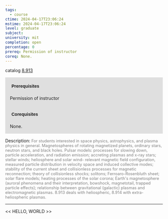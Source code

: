 ```yaml
---
tags:
  - course
ctime: 2024-04-17T23:06:24
mstime: 2024-04-17T23:06:24
level: graduate
subject: 
university: mit
completion: open
percentage: 0
prereq: Permission of instructor
coreq: None.
---
```


catalog [8.913](http://student.mit.edu/catalog/m8b.html#8.913)

<span style="display: block; padding: 15px; background-color: rgb(100, 100, 100, 0.2);"><font id="m_prereq3768_0" style="display: block; font-family: Arial, sans-serif; font-weight: bold; padding: 5px">Prerequisites</font><br><span id="prereq3768_0">Permission of instructor</span></span>
<span style="display: block; padding: 15px; background-color: rgb(100, 100, 100, 0.2);"><font id="m_coreq3768_0" style="display: block; font-family: Arial, sans-serif; font-weight: bold; padding: 5px">Corequisites</font><br><span id="coreq3768_0">None.</span></span>

<font style="">Description:</font>
<font style="color: grey; font-size: 0.8rem;">For students interested in space physics, astrophysics, and plasma physics in general. Magnetospheres of rotating magnetized planets, ordinary stars, neutron stars, and black holes. Pulsar models: processes for slowing down, particle acceleration, and radiation emission; accreting plasmas and x-ray stars; stellar winds; heliosphere and solar wind- relevant magnetic field configuration, measured particle distribution in velocity space and induced collective modes; stability of the current sheet and collisionless processes for magnetic reconnection; theory of collisionless shocks; solitons; Ferroaro-Rosenbluth sheet; solar flare models; heating processes of the solar corona; Earth's magnetosphere (auroral phenomena and their interpretation, bowshock, magnetotail, trapped particle effects); relationship between gravitational (galactic) plasmas and electromagnetic plasmas. 8.913 deals with heliospheric, 8.914 with extra-heliospheric plasmas.</font>



---

<< HELLO, WORLD >>
